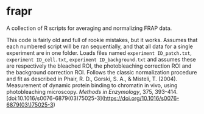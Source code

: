 # frapr

A collection of R scripts for averaging and normalizing FRAP data.

This code is fairly old and full of rookie mistakes, but it works. Assumes that
each numbered script will be ran sequentially, and that all data for a single
experiment are in one folder. Loads files named `experiment ID_patch.txt`,
`experiment ID_cell.txt`, `experiment ID_background.txt` and assumes these are
respectively the bleached ROI, the photobleaching correction ROI and the
background correction ROI. Follows the classic normalization procedure and fit
as described in Phair, R. D., Gorski, S. A., & Misteli, T. (2004). Measurement
of dynamic protein binding to chromatin in vivo, using photobleaching
microscopy. *Methods in Enzymology*, 375, 393–414.
[doi:10.1016/s0076-6879(03)75025-3](https://doi.org/10.1016/s0076-6879(03\)75025-3)

